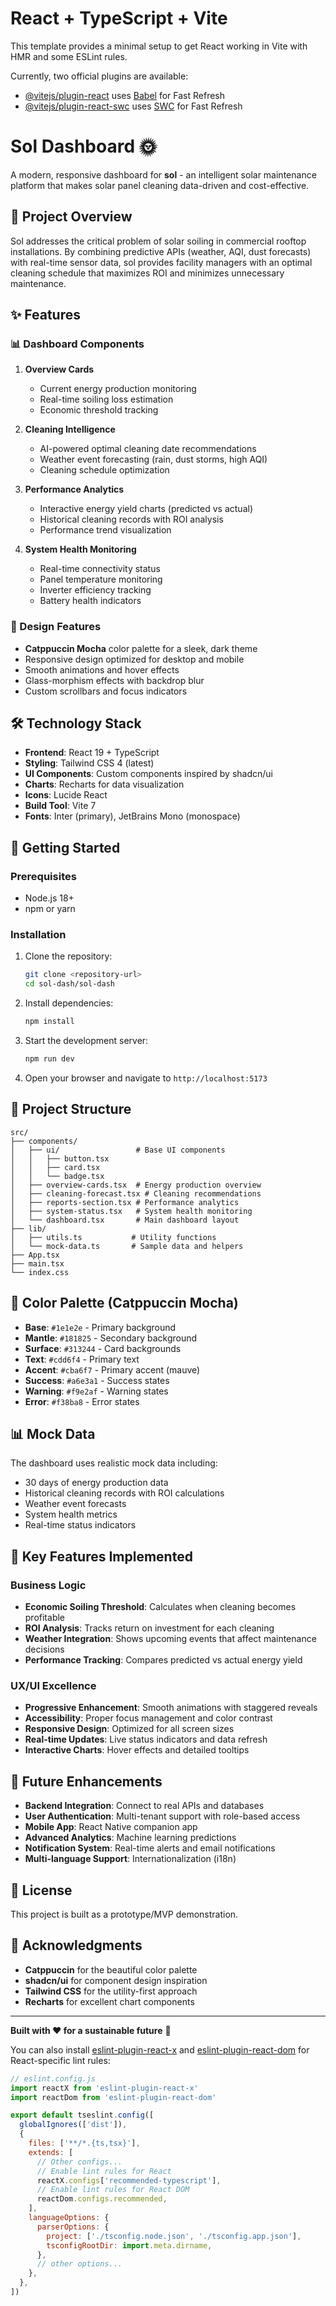 # React + TypeScript + Vite

This template provides a minimal setup to get React working in Vite with HMR and some ESLint rules.

Currently, two official plugins are available:

- [@vitejs/plugin-react](https://github.com/vitejs/vite-plugin-react/blob/main/packages/plugin-react) uses [Babel](https://babeljs.io/) for Fast Refresh
- [@vitejs/plugin-react-swc](https://github.com/vitejs/vite-plugin-react/blob/main/packages/plugin-react-swc) uses [SWC](https://swc.rs/) for Fast Refresh

# Sol Dashboard 🌞

A modern, responsive dashboard for **sol** - an intelligent solar maintenance platform that makes solar panel cleaning data-driven and cost-effective.

## 🎯 Project Overview

Sol addresses the critical problem of solar soiling in commercial rooftop installations. By combining predictive APIs (weather, AQI, dust forecasts) with real-time sensor data, sol provides facility managers with an optimal cleaning schedule that maximizes ROI and minimizes unnecessary maintenance.

## ✨ Features

### 📊 Dashboard Components

1. **Overview Cards**
   - Current energy production monitoring
   - Real-time soiling loss estimation
   - Economic threshold tracking

2. **Cleaning Intelligence**
   - AI-powered optimal cleaning date recommendations
   - Weather event forecasting (rain, dust storms, high AQI)
   - Cleaning schedule optimization

3. **Performance Analytics**
   - Interactive energy yield charts (predicted vs actual)
   - Historical cleaning records with ROI analysis
   - Performance trend visualization

4. **System Health Monitoring**
   - Real-time connectivity status
   - Panel temperature monitoring
   - Inverter efficiency tracking
   - Battery health indicators

### 🎨 Design Features

- **Catppuccin Mocha** color palette for a sleek, dark theme
- Responsive design optimized for desktop and mobile
- Smooth animations and hover effects
- Glass-morphism effects with backdrop blur
- Custom scrollbars and focus indicators

## 🛠️ Technology Stack

- **Frontend**: React 19 + TypeScript
- **Styling**: Tailwind CSS 4 (latest)
- **UI Components**: Custom components inspired by shadcn/ui
- **Charts**: Recharts for data visualization
- **Icons**: Lucide React
- **Build Tool**: Vite 7
- **Fonts**: Inter (primary), JetBrains Mono (monospace)

## 🚀 Getting Started

### Prerequisites

- Node.js 18+ 
- npm or yarn

### Installation

1. Clone the repository:
   ```bash
   git clone <repository-url>
   cd sol-dash/sol-dash
   ```

2. Install dependencies:
   ```bash
   npm install
   ```

3. Start the development server:
   ```bash
   npm run dev
   ```

4. Open your browser and navigate to `http://localhost:5173`

## 📁 Project Structure

```
src/
├── components/
│   ├── ui/                 # Base UI components
│   │   ├── button.tsx
│   │   ├── card.tsx
│   │   └── badge.tsx
│   ├── overview-cards.tsx  # Energy production overview
│   ├── cleaning-forecast.tsx # Cleaning recommendations
│   ├── reports-section.tsx # Performance analytics
│   ├── system-status.tsx   # System health monitoring
│   └── dashboard.tsx       # Main dashboard layout
├── lib/
│   ├── utils.ts           # Utility functions
│   └── mock-data.ts       # Sample data and helpers
├── App.tsx
├── main.tsx
└── index.css
```

## 🎨 Color Palette (Catppuccin Mocha)

- **Base**: `#1e1e2e` - Primary background
- **Mantle**: `#181825` - Secondary background
- **Surface**: `#313244` - Card backgrounds
- **Text**: `#cdd6f4` - Primary text
- **Accent**: `#cba6f7` - Primary accent (mauve)
- **Success**: `#a6e3a1` - Success states
- **Warning**: `#f9e2af` - Warning states
- **Error**: `#f38ba8` - Error states

## 📊 Mock Data

The dashboard uses realistic mock data including:
- 30 days of energy production data
- Historical cleaning records with ROI calculations
- Weather event forecasts
- System health metrics
- Real-time status indicators

## 🌟 Key Features Implemented

### Business Logic
- **Economic Soiling Threshold**: Calculates when cleaning becomes profitable
- **ROI Analysis**: Tracks return on investment for each cleaning
- **Weather Integration**: Shows upcoming events that affect maintenance decisions
- **Performance Tracking**: Compares predicted vs actual energy yield

### UX/UI Excellence
- **Progressive Enhancement**: Smooth animations with staggered reveals
- **Accessibility**: Proper focus management and color contrast
- **Responsive Design**: Optimized for all screen sizes
- **Real-time Updates**: Live status indicators and data refresh
- **Interactive Charts**: Hover effects and detailed tooltips

## 🚧 Future Enhancements

- **Backend Integration**: Connect to real APIs and databases
- **User Authentication**: Multi-tenant support with role-based access
- **Mobile App**: React Native companion app
- **Advanced Analytics**: Machine learning predictions
- **Notification System**: Real-time alerts and email notifications
- **Multi-language Support**: Internationalization (i18n)

## 📄 License

This project is built as a prototype/MVP demonstration. 

## 🙏 Acknowledgments

- **Catppuccin** for the beautiful color palette
- **shadcn/ui** for component design inspiration
- **Tailwind CSS** for the utility-first approach
- **Recharts** for excellent chart components

---

**Built with ❤️ for a sustainable future** 🌱

You can also install [eslint-plugin-react-x](https://github.com/Rel1cx/eslint-react/tree/main/packages/plugins/eslint-plugin-react-x) and [eslint-plugin-react-dom](https://github.com/Rel1cx/eslint-react/tree/main/packages/plugins/eslint-plugin-react-dom) for React-specific lint rules:

```js
// eslint.config.js
import reactX from 'eslint-plugin-react-x'
import reactDom from 'eslint-plugin-react-dom'

export default tseslint.config([
  globalIgnores(['dist']),
  {
    files: ['**/*.{ts,tsx}'],
    extends: [
      // Other configs...
      // Enable lint rules for React
      reactX.configs['recommended-typescript'],
      // Enable lint rules for React DOM
      reactDom.configs.recommended,
    ],
    languageOptions: {
      parserOptions: {
        project: ['./tsconfig.node.json', './tsconfig.app.json'],
        tsconfigRootDir: import.meta.dirname,
      },
      // other options...
    },
  },
])
```
